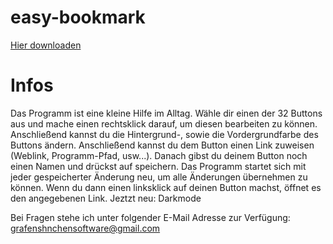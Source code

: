 # easy-bookmark

[Hier downloaden](https://github.com/grafenshnchen/easy-bookmark/raw/main/easy%20bookmark.exe) 

# Infos
Das Programm ist eine kleine Hilfe im Alltag. Wähle dir einen der 32 Buttons aus und mache einen rechtsklick darauf, um diesen bearbeiten zu können. Anschließend kannst du die Hintergrund-, sowie die Vordergrundfarbe des Buttons ändern. Anschließend kannst du dem Button einen Link zuweisen (Weblink, Programm-Pfad, usw...). Danach gibst du deinem Button noch einen Namen und drückst auf speichern. Das Programm startet sich mit jeder gespeicherter Änderung neu, um alle Änderungen übernehmen zu können. Wenn du dann einen linksklick auf deinen Button machst, öffnet es den angegebenen Link. Jeztzt neu: Darkmode

Bei Fragen stehe ich unter folgender E-Mail Adresse zur Verfügung: grafenshnchensoftware@gmail.com
